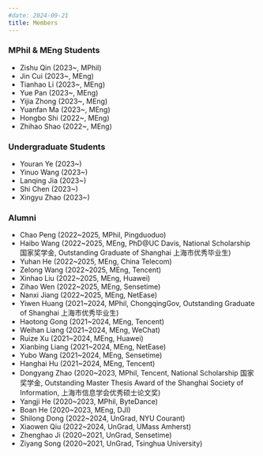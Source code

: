 ```yaml
---
#date: 2024-09-21
title: Members
---
```


### MPhil & MEng Students

- Zishu Qin (2023~, MPhil)
- Jin Cui (2023~, MEng)
- Tianhao Li (2023~, MEng)
- Yue Pan (2023~, MEng)
- Yijia Zhong (2023~, MEng)
- Yuanfan Ma (2023~, MEng)
- Hongbo Shi (2022~, MEng)
- Zhihao Shao (2022~, MEng)

### Undergraduate Students

- Youran Ye (2023~)
- Yinuo Wang (2023~)
- Lanqing Jia (2023~)
- Shi Chen (2023~)
- Xingyu Zhao (2023~)


### Alumni
- Chao Peng (2022~2025, MPhil, Pingduoduo)
- Haibo Wang (2022~2025, MEng, PhD@UC Davis, National Scholarship 国家奖学金, Outstanding Graduate of Shanghai 上海市优秀毕业生)
- Yuhan He (2022~2025, MEng, China Telecom)
- Zelong Wang (2022~2025, MEng, Tencent)
- Xinhao Liu (2022~2025, MEng, Huawei)
- Zihao Wen (2022~2025, MEng, Sensetime)
- Nanxi Jiang (2022~2025, MEng, NetEase)
- Yiwen Huang (2021~2024, MPhil, ChongqingGov, Outstanding Graduate of Shanghai 上海市优秀毕业生)
- Haotong Gong (2021~2024, MEng, Tencent)
- Weihan Liang (2021~2024, MEng, WeChat)
- Ruize Xu (2021~2024, MEng, Huawei)
- Xianbing Liang (2021~2024, MEng, NetEase)
- Yubo Wang (2021~2024, MEng, Sensetime)
- Hanghai Hu (2021~2024, MEng, Tencent)
- Dongyang Zhao (2020~2023, MPhil, Tencent, National Scholarship 国家奖学金, Outstanding Master Thesis Award of the Shanghai Society of Information, 上海市信息学会优秀硕士论文奖)
- Yangji He (2020~2023, MPhil, ByteDance)
- Boan He (2020~2023, MEng, DJI)
- Shilong Dong (2022~2024, UnGrad, NYU Courant)
- Xiaowen Qiu (2022~2024, UnGrad, UMass Amherst)
- Zhenghao Ji (2020~2021, UnGrad, Sensetime)
- Ziyang Song (2020~2021, UnGrad, Tsinghua University)


